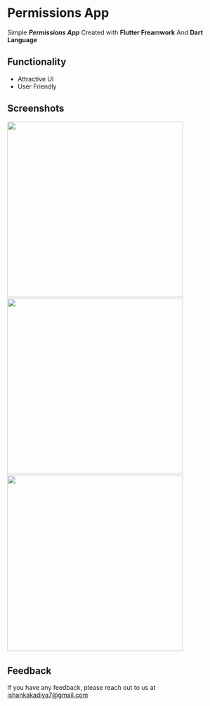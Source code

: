 # Permissions App

Simple ***Permissions App*** Created with **Flutter Freamwork** And **Dart Language**


## Functionality

- Attractive UI
- User Friendly

## Screenshots 

<img src="https://user-images.githubusercontent.com/113764228/201339429-50e05091-13ad-4676-9520-c92179de117a.gif" width="400"> &nbsp; 
<img src="https://user-images.githubusercontent.com/113764228/201339158-a00c1331-72c6-4e70-88d6-7141197d35aa.jpg" width="400"> &nbsp; 
<img src="https://user-images.githubusercontent.com/113764228/201339178-3f7a534b-2b12-4108-8333-5fac3785ba2b.jpg" width="400"> &nbsp; 



## Feedback

If you have any feedback, please reach out to us at ishankakadiya7@gmail.com


